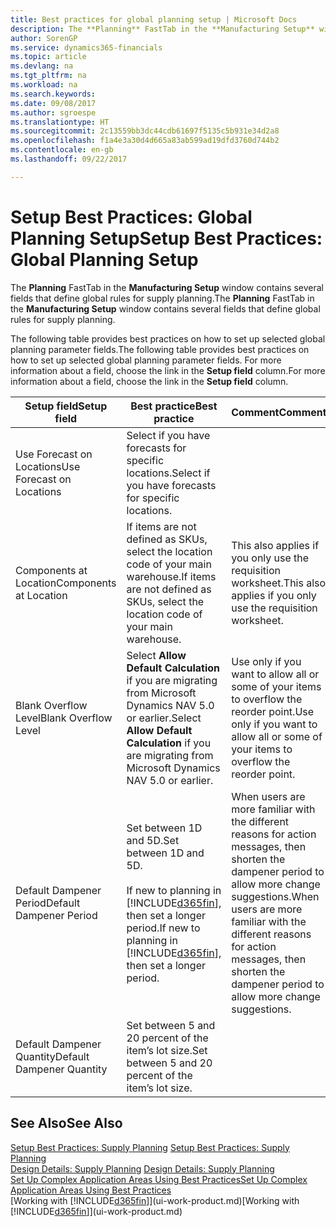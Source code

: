 ```yaml
---
title: Best practices for global planning setup | Microsoft Docs
description: The **Planning** FastTab in the **Manufacturing Setup** window contains several fields that define global rules for supply planning.
author: SorenGP
ms.service: dynamics365-financials
ms.topic: article
ms.devlang: na
ms.tgt_pltfrm: na
ms.workload: na
ms.search.keywords: 
ms.date: 09/08/2017
ms.author: sgroespe
ms.translationtype: HT
ms.sourcegitcommit: 2c13559bb3dc44cdb61697f5135c5b931e34d2a8
ms.openlocfilehash: f1a4e3a30d4d665a83ab599ad19dfd3760d744b2
ms.contentlocale: en-gb
ms.lasthandoff: 09/22/2017

---
```

# <a name="setup-best-practices-global-planning-setup"></a><span data-ttu-id="1c58c-103">Setup Best Practices: Global Planning Setup</span><span class="sxs-lookup"><span data-stu-id="1c58c-103">Setup Best Practices: Global Planning Setup</span></span>
<span data-ttu-id="1c58c-104">The **Planning** FastTab in the **Manufacturing Setup** window contains several fields that define global rules for supply planning.</span><span class="sxs-lookup"><span data-stu-id="1c58c-104">The **Planning** FastTab in the **Manufacturing Setup** window contains several fields that define global rules for supply planning.</span></span>  

 <span data-ttu-id="1c58c-105">The following table provides best practices on how to set up selected global planning parameter fields.</span><span class="sxs-lookup"><span data-stu-id="1c58c-105">The following table provides best practices on how to set up selected global planning parameter fields.</span></span> <span data-ttu-id="1c58c-106">For more information about a field, choose the link in the **Setup field** column.</span><span class="sxs-lookup"><span data-stu-id="1c58c-106">For more information about a field, choose the link in the **Setup field** column.</span></span>  

|<span data-ttu-id="1c58c-107">Setup field</span><span class="sxs-lookup"><span data-stu-id="1c58c-107">Setup field</span></span>|<span data-ttu-id="1c58c-108">Best practice</span><span class="sxs-lookup"><span data-stu-id="1c58c-108">Best practice</span></span>|<span data-ttu-id="1c58c-109">Comment</span><span class="sxs-lookup"><span data-stu-id="1c58c-109">Comment</span></span>|  
|-----------------|-------------------|-------------|  
|<span data-ttu-id="1c58c-110">Use Forecast on Locations</span><span class="sxs-lookup"><span data-stu-id="1c58c-110">Use Forecast on Locations</span></span>|<span data-ttu-id="1c58c-111">Select if you have forecasts for specific locations.</span><span class="sxs-lookup"><span data-stu-id="1c58c-111">Select if you have forecasts for specific locations.</span></span>||  
|<span data-ttu-id="1c58c-112">Components at Location</span><span class="sxs-lookup"><span data-stu-id="1c58c-112">Components at Location</span></span>|<span data-ttu-id="1c58c-113">If items are not defined as SKUs, select the location code of your main warehouse.</span><span class="sxs-lookup"><span data-stu-id="1c58c-113">If items are not defined as SKUs, select the location code of your main warehouse.</span></span>|<span data-ttu-id="1c58c-114">This also applies if you only use the requisition worksheet.</span><span class="sxs-lookup"><span data-stu-id="1c58c-114">This also applies if you only use the requisition worksheet.</span></span>|  
|<span data-ttu-id="1c58c-115">Blank Overflow Level</span><span class="sxs-lookup"><span data-stu-id="1c58c-115">Blank Overflow Level</span></span>|<span data-ttu-id="1c58c-116">Select **Allow Default Calculation** if you are migrating from Microsoft Dynamics NAV 5.0 or earlier.</span><span class="sxs-lookup"><span data-stu-id="1c58c-116">Select **Allow Default Calculation** if you are migrating from Microsoft Dynamics NAV 5.0 or earlier.</span></span>|<span data-ttu-id="1c58c-117">Use only if you want to allow all or some of your items to overflow the reorder point.</span><span class="sxs-lookup"><span data-stu-id="1c58c-117">Use only if you want to allow all or some of your items to overflow the reorder point.</span></span>|  
|<span data-ttu-id="1c58c-118">Default Dampener Period</span><span class="sxs-lookup"><span data-stu-id="1c58c-118">Default Dampener Period</span></span>|<span data-ttu-id="1c58c-119">Set between 1D and 5D.</span><span class="sxs-lookup"><span data-stu-id="1c58c-119">Set between 1D and 5D.</span></span><br /><br /> <span data-ttu-id="1c58c-120">If new to planning in [!INCLUDE[d365fin](includes/d365fin_md.md)], then set a longer period.</span><span class="sxs-lookup"><span data-stu-id="1c58c-120">If new to planning in [!INCLUDE[d365fin](includes/d365fin_md.md)], then set a longer period.</span></span>|<span data-ttu-id="1c58c-121">When users are more familiar with the different reasons for action messages, then shorten the dampener period to allow more change suggestions.</span><span class="sxs-lookup"><span data-stu-id="1c58c-121">When users are more familiar with the different reasons for action messages, then shorten the dampener period to allow more change suggestions.</span></span>|  
|<span data-ttu-id="1c58c-122">Default Dampener Quantity</span><span class="sxs-lookup"><span data-stu-id="1c58c-122">Default Dampener Quantity</span></span>|<span data-ttu-id="1c58c-123">Set between 5 and 20 percent of the item’s lot size.</span><span class="sxs-lookup"><span data-stu-id="1c58c-123">Set between 5 and 20 percent of the item’s lot size.</span></span>||  

## <a name="see-also"></a><span data-ttu-id="1c58c-124">See Also</span><span class="sxs-lookup"><span data-stu-id="1c58c-124">See Also</span></span>  
 <span data-ttu-id="1c58c-125">[Setup Best Practices: Supply Planning](setup-best-practices-supply-planning.md) </span><span class="sxs-lookup"><span data-stu-id="1c58c-125">[Setup Best Practices: Supply Planning](setup-best-practices-supply-planning.md) </span></span>  
 <span data-ttu-id="1c58c-126">[Design Details: Supply Planning](design-details-supply-planning.md) </span><span class="sxs-lookup"><span data-stu-id="1c58c-126">[Design Details: Supply Planning](design-details-supply-planning.md) </span></span>  
 [<span data-ttu-id="1c58c-127">Set Up Complex Application Areas Using Best Practices</span><span class="sxs-lookup"><span data-stu-id="1c58c-127">Set Up Complex Application Areas Using Best Practices</span></span>](set-up-complex-application-areas-using-best-practices.md)  
 <span data-ttu-id="1c58c-128">[Working with [!INCLUDE[d365fin](includes/d365fin_md.md)]](ui-work-product.md)</span><span class="sxs-lookup"><span data-stu-id="1c58c-128">[Working with [!INCLUDE[d365fin](includes/d365fin_md.md)]](ui-work-product.md)</span></span>

